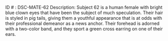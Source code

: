 ID # : DSC-MATE-62
Description: Subject 62 is a human female with bright blue clown eyes that have been the subject of much speculation. Their hair is styled in pig tails, giving them a youthful appearance that is at odds with their professional demeanor as a news anchor. Their forehead is adorned with a two-color band, and they sport a green cross earring on one of their ears.
